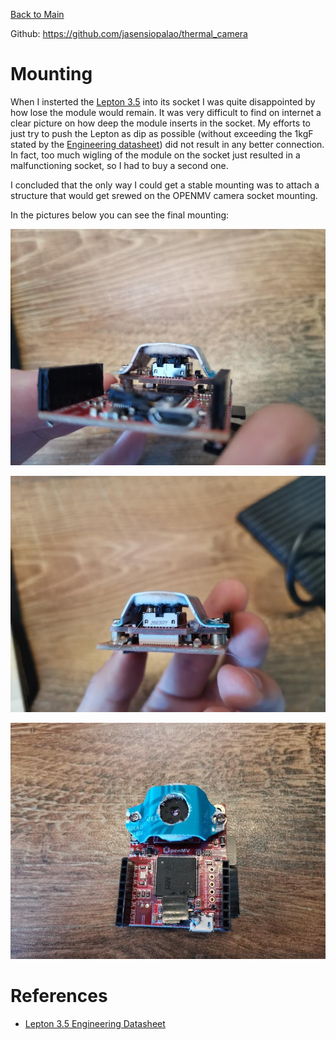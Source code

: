 [Back to Main](../README.md)

Github: https://github.com/jasensiopalao/thermal_camera

# Mounting

When I insterted the [Lepton 3.5](../doc/external/Lepton_3_5_Eng.pdf) into its socket I was quite disappointed by how lose the module would remain. It was very difficult to find on internet a clear picture on how deep the module inserts in the socket. My efforts to just try to push the Lepton as dip as possible (without exceeding the 1kgF stated by the [Engineering datasheet](../doc/external/Lepton_3_5_Eng.pdf)) did not result in any better connection. In fact, too much wigling of the module on the socket just resulted in a malfunctioning socket, so I had to buy a second one.

I concluded that the only way I could get a stable mounting was to attach a structure that would get srewed on the OPENMV camera socket mounting.

In the pictures below you can see the final mounting:

![Lepton_3_5_secured_1](../photos/Lepton_3_5_secured.jpg)

![Lepton_3_5_secured_2](../photos/Lepton_3_5_secured_2.jpg)

![Lepton_3_5_secured_3](../photos/Lepton_3_5_secured_3.jpg)

# References


* [Lepton 3.5 Engineering Datasheet](../doc/external/Lepton_3_5_Eng.pdf)
